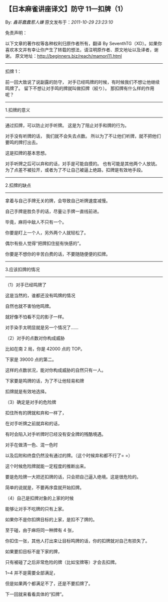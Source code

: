 ## 【日本麻雀讲座译文】防守 11—扣牌（1）

By: _鑫哥蠢蠢惹人嫌_ 原文发布于：_2011-10-29 23:23:10_

免责声明：

以下文章的著作权等各种权利归原作者所有，翻译 By
SeventhTG（XD）。如果你喜欢本文并有幸让你产生了转载的想法，请注明原作者、原文地址以及译者，谢谢。
原文地址：http://beginners.biz/reach/mamori11.html

---

扣牌 1：

前一回大致说了说副露的防守，
对手已经鸣牌的时候，有时候我们不想让他继续鸣牌了。
留下不想让对手鸣的牌就叫做扣牌（絞り）。
那扣牌有什么样的作用呢？

---

1.扣牌的意义

---

通过扣牌，可以防止对手听牌。
这是为了阻止对手和牌的行为。

对手没有听牌的话，
我们就不会失去点数。
所以为了不让他们听牌，就不把他们要鸣的牌打出去。

这是扣牌的基本思想。

对手听牌之后可以弃和的话，对手是可能自摸的。
也有可能是其他两个人放铳。
为了点差不被拉开，或者为了不让自己被逼上绝路，扣牌是有效地手段。

---

2.扣牌的缺点

---

拿着与自己手牌无关的牌，会导致自己听牌速度减慢。

自己手牌是胜负手的话，尽量让手牌一直线前进。

毕竟，麻将中敌人不只有一个。

你要是盯上一个人，另外两个人就轻松了。

偶尔有些人觉得“把牌扣住挺有快感的”。

你要是不想你的辛苦白费的话，不要随随便便的扣牌。

---

3.应该扣牌的情况

---

（1）对手已经鸣牌了

这是当然的，谁都还没有鸣牌的情况

自然也就不害怕他鸣牌。

就好像不怕看不见的影子一样。

对手染手太明显就是另一个情况了……

（2）对手的点数对你构成威胁

比如在南 2 局，你是 42000 点的 TOP。

下家是 39000 点的第二。

这样的点数状况，能对你构成威胁的自然只有一人。

下家要是鸣牌的话，为了不让他轻易和牌

扣牌就是有效地选择。

（3）确定是对手的危险牌

扣住所有的牌就和弃和一样了，

在对手听牌之前就弃和的话，

有时会陷入对手听牌时已经没有安全牌的残酷境遇。

对手在做清一色、混一色时

以及后附和终盘仍然没有通过的牌。（这个时候弃和都不行了= =）

这个时候危险牌就能一定程度的推断出来。

要是危险牌一大把还扣牌的话，只会把自己逼入绝境。这是很危险的。

简单的说就是，不要再序盘就开始扣牌。

（4）自己是扣牌对象的上家的时候

能够让对手不吃牌的只有上家。

如果你不是你扣牌目标的上家，是扣不了牌的。

至于碰，由于麻将同一种牌有 4 张，

你扣住一张，其他人打出来让目标鸣牌的话，你的扣牌就对自己有损失了。

如果要扣目标不是下家的牌，

只有被碰了之后非常危险的牌（比如宝牌等）才会去扣牌。

1~4 并不是需要全部满足，

但是如果两个都满足不了，还是不要扣牌了。

下一回就来看看具体的“扣牌”。
